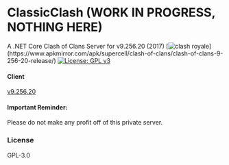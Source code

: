 # ClassicClash (WORK IN PROGRESS, NOTHING HERE)
A .NET Core Clash of Clans Server for v9.256.20 (2017)
[![clash royale](https://img.shields.io/badge/Clash%20of%20Clans-9.256.20-brightred.svg?style=flat")](https://www.apkmirror.com/apk/supercell/clash-of-clans/clash-of-clans-9-256-20-release/)
[![License: GPL v3](https://img.shields.io/badge/License-GPLv3-blue.svg)](https://www.gnu.org/licenses/gpl-3.0)

#### Client
[v9.256.20](https://www.apkmirror.com/apk/supercell/clash-of-clans/clash-of-clans-9-256-20-release/clash-of-clans-9-256-20-android-apk-download/)

#### Important Reminder:
Please do not make any profit off of this private server.

### License
GPL-3.0
